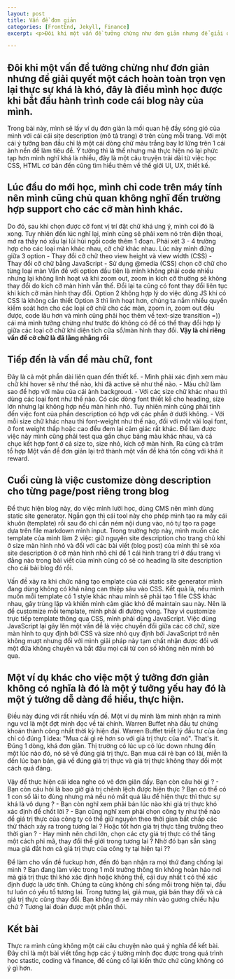 ```yaml
---
layout: post
title: Vấn đề đơn giản
categories: [FrontEnd, Jekyll, Finance]
excerpt: <p>Đôi khi một vấn đề tưởng chừng như đơn giản nhưng để giải quyết một cách hoàn toàn trọn vẹn lại thực sự khá là khó. Đây có lẽ là điều mình học nhiều nhất khi bắt đầu hành trình code cái blog này của mình.</p>

---
```

## Đôi khi một vấn đề tưởng chừng như đơn giản nhưng để giải quyết một cách hoàn toàn trọn vẹn lại thực sự khá là khó, đây là điều mình học được khi bắt đầu hành trình code cái blog này của mình. 
Trong bài này, mình sẽ lấy ví dụ đơn giản là mối quan hệ đầy sóng gió của mình với cái cái site description (mô tả trang) ở trên cùng mỗi trang. Với một cái ý tưởng ban đầu chỉ là một cái dòng chữ màu trắng bay lơ lửng trên 1 cái ảnh nền để làm tiêu đề. Ý tưởng thì là thế nhưng mà thực hiện nó lại phức tạp hơn mình nghĩ khá là nhiều, đây là một câu truyện trải dài từ việc học CSS, HTML cơ bản đến cũng tìm hiểu thêm về thế giới UI, UX, thiết kế.
## Lúc đầu do mới học, mình chỉ code trên máy tính nên mình cũng chủ quan không nghĩ đến trường hợp support cho các cỡ màn hình khác. 
Do đó, sau khi chọn được cỡ font vị trí đặt chữ khá ưng ý, minh coi đó là xong. Tuy nhiên đến lúc nghĩ lại, mình cũng sẽ phải xem nó trên điện thoại, mở ra thấy nó xấu lại lủi hủi ngồi code thêm 1 đoạn. 
Phải xét 3 - 4 trường hợp cho các loại màn khác nhau, cỡ chữ khác nhau. Lúc này mình đứng giữa 3 option
\- Thay đổi cỡ chữ theo view height và view width (CSS)
\- Thay đổi cỡ chữ bằng JavaScript
\- Sử dụng @media (CSS) chọn cỡ chữ cho từng loại màn
Vấn đề với option đầu tiên là mình không phải code nhiều nhưng lại không linh hoạt và khi zoom out, zoom in kích cỡ thường sẽ không thay đổi do kích cỡ màn hình vẫn thế. Đổi lại ta cũng có font thay đổi liên tục khi kích cỡ màn hình thay đổi.
Option 2 không hợp lý do việc dùng JS khi có CSS là không cần thiết
Option 3 thì linh hoạt hơn, chúng ta nắm nhiều quyền kiếm soát hơn cho các loại cỡ chữ cho các màn, zoom in, zoom out đều được, code lâu hơn và mình cũng phải học thêm về text-size transition =)) cái mà mình tưởng chừng như trước đó không có để có thể thay đổi hợp lý giữa các loại cỡ chữ khi diện tích cửa sổ/màn hình thay đổi.
<b>Vậy là chỉ riêng vấn đề cỡ chữ là đã lằng nhằng rồi</b>

## Tiếp đến là vấn đề màu chữ, font
Đây là cả một phần dài liên quan đến thiết kế. 
\- Mình phải xác định xem màu chữ khi hover sẽ như thế nào, khi đã active sẽ như thế nào.
\- Màu chữ làm sao để hợp với màu của cái ảnh backgroud. 
\- Với các size chữ khác nhau thì dùng các loại font như thế nào. Có các dòng font thiết kế cho heading, size lớn nhưng lại không hợp nếu màn hình nhỏ. Tuy nhiên mình cũng phải tính đến việc font của phần description có hợp với các phần ở dưới không.
\- Với mỗi size chữ khác nhau thì font-weight như thế nào, đối với một vài loại font, ở font weight thấp hoặc cao đều đem lại cảm giác rất khác.
Để làm được việc này mình cũng phải test qua gần chục bảng màu khác nhau, và cả chục kết hợp font ở cả size to, size nhỏ, kích cỡ màn hình. Ra cũng cả trăm tổ hợp
Một vấn đề đơn giản lại trở thành một vấn đề khá tốn công với khá ít reward.

## Cuối cùng là việc customize dòng description cho từng page/post riêng trong blog
Để thực hiện blog này, do việc mình lười học, dùng CMS nên mình dùng static site generator. Ngắn gọn thì cái tool này cho phép mình tạo ra mấy cái khuôn (template) rồi sau đó chỉ cần ném nội dung vào, nó tự tạo ra page dựa trên file markdown mình input. Trong trường hợp này, mình muốn các template của mình làm 2 việc: giữ nguyên site description cho trang chủ khi ở size màn hình nhỏ và đối với các bài viết (blog post) của mình thì sẽ xóa site description ở cỡ màn hình nhỏ chỉ để 1 cái hình trang trí ở đầu trang vì đằng nào trong bài viết của mình cũng có sẽ có heading là site description cho cái bài blog đó rồi.

Vấn đề xảy ra khi chức năng tạo emplate của cái static site generator mình đang dùng không có khả năng can thiệp sâu vào CSS. Kết quả là, nếu mình muốn mỗi template có 1 style khác nhau mình sẽ phải tạo 1 file CSS khác nhau, gây trùng lặp và khiến mình cảm giác khó để maintain sau này. 
Nên là để customize mỗi template, mình phải đi đường vòng. Thay vì customize trực tiếp template thông qua CSS, mình phải dùng JavaScript.
Việc dùng JavaScript lại gây lên một vấn đề là việc chuyển đổi giữa các cỡ chữ, size màn hình to quy định bởi CSS và size nhỏ quy định bởi JavaScript trở nên không mượt nhưng đối với mình giải pháp này tạm chất nhận được đối với một đứa không chuyên và bắt đầu mọi cái từ con số không nên mình bỏ qua. 

## Một ví dụ khác cho việc một ý tưởng đơn giản không có nghĩa là đó là một ý tưởng yếu hay đó là một ý tưởng dễ dàng để hiểu, thực hiện.
Điều này đúng với rất nhiều vấn đề. Một ví dụ mình làm mình nhận ra mình ngu vcl là một đợt mình đọc về tài chính. Warren Buffet nhà đầu tư chứng khoán thành công nhất thời kỳ hiện đại. Warren Buffet triết lý đầu tư của ông chỉ có đúng 1 idea: "Mua cái gì rẻ hơn so với giá trị thực của nó". That's it. Đúng 1 dòng, khá đơn giản. Thị trường có lúc up có lúc down nhưng đến một lúc nào đó, nó sẽ về đúng giá trị thực. Bạn mua cái rẻ bạn có lãi, miễn là đến lúc bạn bán, giá về đúng giá trị thực và giá trị thực không thay đổi một cách quá đáng.

Vậy để thực hiện cái idea nghe có vẻ đơn giản đấy. Bạn còn câu hỏi gì ?
\- Bạn còn câu hỏi là bao giờ giá trị chênh lệch được hiện thực ? Bạn có thể có 1 con số lãi to đùng nhưng mà nếu nó mất quá lâu để hiện thực thì thực sự khá là vô dụng ?
\- Bạn còn nghĩ xem phải bán lúc nào khi giá trị thực khó xác định để chốt lời ? 
\- Bạn cũng nghĩ xem phải chọn công ty như thế nào để giá trị thực của công ty có thể giữ nguyên theo thời gian bất chấp các thử thách xảy ra trong tương lai ? Hoặc tốt hơn giá trị thực tăng trưởng theo thời gian ?
\- Hay mình nên chơi lớn, chọn các cty giá trị thực có thể tăng một cách phi mã, thay đổi thế giới trong tương lai ? Nhờ đó bạn sẵn sàng mua giá đắt hơn cả giá trị thực của công ty tại hiện tại ??

Để làm cho vấn đề fuckup hơn, đến đó bạn nhận ra mọi thứ đang chống lại mình ?
Bạn đang làm việc trong 1 môi trường thông tin không hoàn hảo nơi mà giá trị thực thì khó xác định hoặc không thể, cái duy nhất t có thể xác định được là ước tính.
Chúng ta cũng không chỉ sống mỗi trong hiện tại, đầu tư luôn có yếu tố tương lai. Trong tương lai, giá mua, giá bán thay đổi và cả giá trị thực cũng thay đổi. Bạn không đi xe máy nhìn vào gương chiếu hậu chứ ? Tương lai đoán được một phần thôi.

## Kết bài
Thực ra mình cũng không một cái câu chuyện nào quá ý nghĩa để kết bài. Đây chỉ là một bài viết tổng hợp các ý tưởng mình đọc được trong quá trình học stastic, coding và finance, để củng cố lại kiến thức chứ cũng không có ý gì hơn. 
